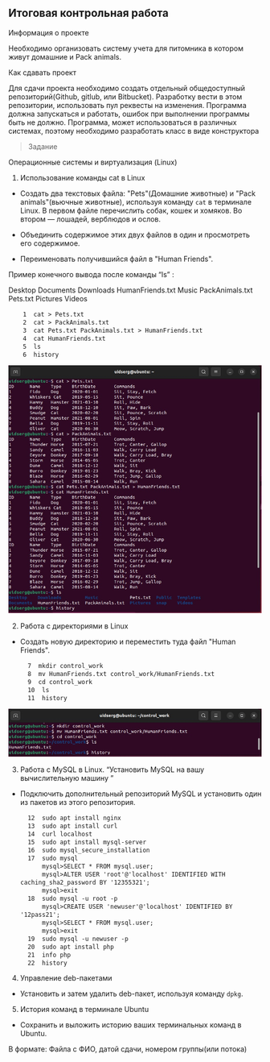 ## Итоговая контрольная работа

Информация о проекте

Необходимо организовать систему учета для питомника в котором живут домашние и Pack animals.

Как сдавать проект

Для сдачи проекта необходимо создать отдельный общедоступный репозиторий(Github, gitlub, или Bitbucket). Разработку вести в этом репозитории, использовать пул реквесты на изменения. Программа должна запускаться и работать, ошибок при выполнении программы быть не должно. Программа, может использоваться в различных системах, поэтому необходимо разработать класс в виде конструктора

> Задание

Операционные системы и виртуализация (Linux)

1. Использование команды cat в Linux

- Создать два текстовых файла: "Pets"(Домашние животные) и "Pack animals"(вьючные животные), используя команду `cat` в терминале Linux. В первом файле перечислить собак, кошек и хомяков. Во втором — лошадей, верблюдов и ослов.

- Объединить содержимое этих двух файлов в один и просмотреть его содержимое.

- Переименовать получившийся файл в "Human Friends".

Пример конечного вывода после команды “ls” :

Desktop Documents Downloads HumanFriends.txt Music PackAnimals.txt Pets.txt Pictures Videos

        1  cat > Pets.txt
        2  cat > PackAnimals.txt
        3  cat Pets.txt PackAnimals.txt > HumanFriends.txt
        4  cat HumanFriends.txt 
        5  ls
        6  history


![скрин](work_1.jpg)

2. Работа с директориями в Linux

- Создать новую директорию и переместить туда файл "Human Friends".

        7  mkdir control_work
        8  mv HumanFriends.txt control_work/HumanFriends.txt
        9  cd control_work
        10  ls
        11  history

![скрин2](work_2.jpg)

3. Работа с MySQL в Linux. “Установить MySQL на вашу вычислительную машину ”

- Подключить дополнительный репозиторий MySQL и установить один из пакетов из этого репозитория.    
    
        12  sudo apt install nginx
        13  sudo apt install curl
        14  curl localhost
        15  sudo apt install mysql-server
        16  sudo mysql_secure_installation
        17  sudo mysql
            mysql>SELECT * FROM mysql.user;
            mysql>ALTER USER 'root'@'localhost' IDENTIFIED WITH caching_sha2_password BY '12355321';
            mysql>exit
        18  sudo mysql -u root -p
            mysql>CREATE USER 'newuser'@'localhost' IDENTIFIED BY '12pass21';
            mysql>SELECT * FROM mysql.user;
            mysql>exit
        19  sudo mysql -u newuser -p
        20  sudo apt install php
        21  info php
        22  history


4. Управление deb-пакетами

- Установить и затем удалить deb-пакет, используя команду `dpkg`.

5. История команд в терминале Ubuntu

- Сохранить и выложить историю ваших терминальных команд в Ubuntu.

В формате: Файла с ФИО, датой сдачи, номером группы(или потока)